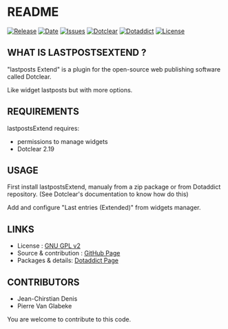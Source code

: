 # README

[![Release](https://img.shields.io/github/v/release/JcDenis/lastpostsExtend)](https://github.com/JcDenis/lastpostsExtend/releases)
[![Date](https://img.shields.io/github/release-date/JcDenis/lastpostsExtend)](https://github.com/JcDenis/lastpostsExtend/releases)
[![Issues](https://img.shields.io/github/issues/JcDenis/lastpostsExtend)](https://github.com/JcDenis/lastpostsExtend/issues)
[![Dotclear](https://img.shields.io/badge/dotclear-v2.19-blue.svg)](https://fr.dotclear.org/download)
[![Dotaddict](https://img.shields.io/badge/dotaddict-official-green.svg)](https://plugins.dotaddict.org/dc2/details/lastpostsExtend)
[![License](https://img.shields.io/github/license/JcDenis/lastpostsExtend)](https://github.com/JcDenis/lastpostsExtend/blob/master/LICENSE)

## WHAT IS LASTPOSTSEXTEND ?

"lastposts Extend" is a plugin for the open-source 
web publishing software called Dotclear.

Like widget lastposts but with more options.

## REQUIREMENTS

 lastpostsExtend requires: 

  * permissions to manage widgets
  * Dotclear 2.19

## USAGE

First install lastpostsExtend, manualy from a zip package or from 
Dotaddict repository. (See Dotclear's documentation to know how do this)

Add and configure "Last entries (Extended)" from widgets manager.

## LINKS

 * License : [GNU GPL v2](https://www.gnu.org/licenses/old-licenses/lgpl-2.0.html)
 * Source & contribution : [GitHub Page](https://github.com/JcDenis/lastpostsExtend)
 * Packages & details:  [Dotaddict Page](https://plugins.dotaddict.org/dc2/details/lastpostsExtend)

## CONTRIBUTORS

 * Jean-Chirstian Denis
 * Pierre Van Glabeke

 You are welcome to contribute to this code.